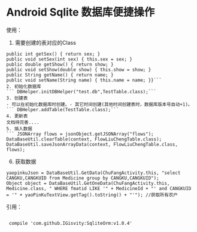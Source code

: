 # Android Sqlite 数据库便捷操作
使用：
1. 需要创建的表对应的Class
```public class TestTable { private int sex; private double show; private String name;
public int getSex() { return sex; }  
public void setSex(int sex) { this.sex = sex; }  
public double getShow() { return show; }  
public void setShow(double show) { this.show = show; }  
public String getName() { return name; }  
public void setName(String name) { this.name = name; }}```  
2. 初始化数据库  
``` DBHelper.initDBHelper("test.db",TestTable.class);```  
3. 创建表  
- 可以在初始化数据库时创建。- 其它时间创建(其他时间创建表时，数据库版本号自动+1)。``` DBHelper.addTable(TestTable.class);```  
4. 更新表  
文档待完善....  
5. 插入数据  
``` JSONArray flows = jsonObject.getJSONArray("flows"); DataBaseUtil.clearTable(context, FlowLiuChengTable.class); DataBaseUtil.saveJsonArrayData(context, FlowLiuChengTable.class, flows);  
```
6. 获取数据
```DataBaseUtil.GetData(context, FlowLiuChengTable.class);
yaopinkuJson = DataBaseUtil.GetData(ChuFangActivity.this, "select CANGKU,CANGKUID from Medicine group by CANGKU,CANGKUID");  
Object object = DataBaseUtil.GetOneData(ChuFangActivity.this, Medicine.class, " WHERE fmatid LIKE '" + MedicineId + "' and CANGKUID = '" + yaoPinKuTextView.getTag().toString() + "'"); //获取所有农户  
```
引用：
```allprojects { repositories { maven { url "https://jitpack.io" } }}
```
``` compile 'com.github.IGisvity:SqliteOrm:v1.0.4'```
